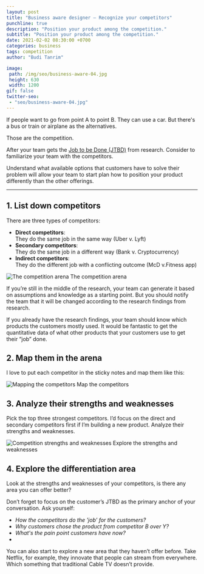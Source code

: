 ```yaml
---
layout: post
title: "Business aware designer – Recognize your competitors"
punchline: true
description: "Position your product among the competition."
subtitle: "Position your product among the competition."
date: 2021-02-02 08:30:00 +0700
categories: business
tags: competition
author: "Budi Tanrim"

image:
 path: /img/seo/business-aware-04.jpg
 height: 630
 width: 1200
gif: false
twitter-seo: 
 - "seo/business-aware-04.jpg"
---
```


If people want to go from point A to point B. They can use a car. But there's a bus or train or airplane as the alternatives.

Those are the competition.

After your team gets the [Job to be Done (JTBD)][link-1] from research. Consider to familiarize your team with the competitors. 

Understand what available options that customers have to solve their problem will allow your team to start plan how to position your product differently than the other offerings.

---

## 1. List down competitors
There are three types of competitors:
- **Direct competitors**: <br/>They do the same job in the same way (Uber v. Lyft)
- **Secondary competitors**: <br/>They do the same job in a different way (Bank v. Cryptocurrency)
- **Indirect competitors**: <br/>They do the different job with a conflicting outcome (McD v.Fitness app)

<div class="img-wrapper m-b-m">
    <img src="https://buditanrim.co/img/post/2021/02/competitor-arena-01.jpg" alt="The competition arena" class="illustration" />
    <span class="caption-01">The competition arena</span>
</div>

If you’re still in the middle of the research, your team can generate it based on assumptions and knowledge as a starting point. But you should notify the team that it will be changed according to the research findings from research.

If you already have the research findings, your team should know which products the customers mostly used. It would be fantastic to get the quantitative data of what other products that your customers use to get their “job” done.

## 2. Map them in the arena
I love to put each competitor in the sticky notes and map them like this:

<div class="img-wrapper m-b-m">
    <img src="https://buditanrim.co/img/post/2021/02/competitor-arena-02.jpg" alt="Mapping the competitors" class="illustration" />
    <span class="caption-01">Map the competitors</span>
</div>

## 3. Analyze their strengths and weaknesses
Pick the top three strongest competitors. I’d focus on the direct and secondary competitors first if I’m building a new product. Analyze their strengths and weaknesses.

<div class="img-wrapper m-b-m">
    <img src="https://buditanrim.co/img/post/2021/02/competitor-arena-03.jpg" alt="Competition strengths and weaknesses" class="illustration" />
    <span class="caption-01">Explore the strengths and weaknesses</span>
</div>

## 4. Explore the differentiation area
Look at the strengths and weaknesses of your competitors, is there any area you can offer better? 

Don’t forget to focus on the customer’s JTBD as the primary anchor of your conversation. Ask yourself:

- _How the competitors do the 'job' for the customers?_
- _Why customers chose the product from competitor B over Y?_
- _What's the pain point customers have now?_
- 
You can also start to explore a new area that they haven’t offer before. Take Netflix, for example, they innovate that people can stream from everywhere. Which something that traditional Cable TV doesn’t provide.


[link-1]: https://buditanrim.co/2021/business-aware-designer-job-to-be-done/
